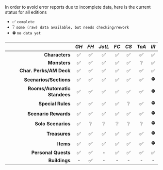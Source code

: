In order to avoid error reports due to incomplete data, here is the current status for all editions

- ✅ `complete`
- ❔ `some (raw) data available, but needs checking/rework`
- ⛔ `no data yet` 

|                              | *GH* | *FH* | *JotL* | *FC* | *CS* | *ToA* | *IR* |
|-----------------------------:|:----:|:----:|:------:|:----:|:----:|:-----:|:----:|
|               **Characters** |  ✅   |  ✅   |   ✅    |  ✅   |  ✅   |   ✅   |  ✅   |
|                 **Monsters** |  ✅   |  ✅   |   ✅    |  ✅   |  ✅   |   ❔   |  ✅   |
|      **Char. Perks/AM Deck** |  ✅   |  ✅   |   ✅    |  ✅   |  ✅   |   ✅   |  ✅   |
|       **Scenarios/Sections** |  ✅   |  ✅   |   ✅    |  ✅   |  ✅   |   ✅   |  ⛔   |
| **Rooms/Automatic Standees** |  ✅   |  ✅   |   ✅    |  ✅   |  ✅   |   ✅   |  ⛔   |
|            **Special Rules** |  ✅   |  ✅   |   ✅    |  ✅   |  ❔   |   ✅   |  ⛔   |
|         **Scenario Rewards** |  ✅   |  ✅   |   ✅    |  ✅   |  ✅   |   ✅   |  ⛔   |
|           **Solo Scenarios** |  ✅   |  ❔   |   ❔    |  ❔   |  ❔   |   ❔   |  ⛔   |
|                **Treasures** |  ✅   |  ✅   |   ✅    |  ✅   |  ✅   |   ✅   |  ⛔   |
|                    **Items** |  ✅   |  ✅   |   ✅    |  ✅   |  ✅   |   ✅   |  ⛔   |
|          **Personal Quests** |  ✅   |  ✅   |   -    |  ✅   |  ✅   |   ✅   |  ✅   |
|                **Buildings** |  -   |  ✅   |   -    |  -   |  -   |   -   |  -   |